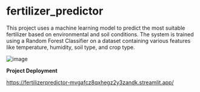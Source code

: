 # fertilizer_predictor
This project uses a machine learning model to predict the most suitable fertilizer based on environmental and soil conditions. The system is trained using a Random Forest Classifier on a dataset containing various features like temperature, humidity, soil type, and crop type.


![image](https://github.com/user-attachments/assets/7881c9c4-a66b-4eef-9138-bfb6c010212f)



**Project Deployment**

https://fertilizerpredictor-mvgafcz8qxhegz2y3zandk.streamlit.app/
